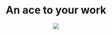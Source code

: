<h1 align="center">An ace to your work</h1>
<p align="center">
  <a href="https://cardio.run.goorm.io">
    <img src="https://user-images.githubusercontent.com/66053034/197373825-4b2a7f26-0109-4cfd-b73d-b891f6da2d9c.png">
  </a>
</p>
<!--

**Here are some ideas to get you started:**

🙋‍♀️ A short introduction - what is your organization all about?
🌈 Contribution guidelines - how can the community get involved?
👩‍💻 Useful resources - where can the community find your docs? Is there anything else the community should know?
🍿 Fun facts - what does your team eat for breakfast?
🧙 Remember, you can do mighty things with the power of [Markdown](https://docs.github.com/github/writing-on-github/getting-started-with-writing-and-formatting-on-github/basic-writing-and-formatting-syntax)
-->
